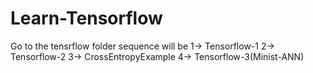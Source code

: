 # Learn-Tensorflow
Go to the tensrflow folder sequence will be
1-> Tensorflow-1
2-> Tensorflow-2
3-> CrossEntropyExample
4-> Tensorflow-3(Minist-ANN)
